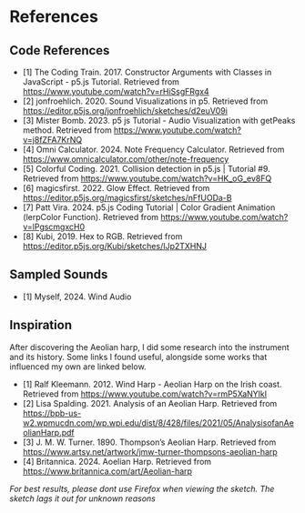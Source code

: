 # References
## Code References
- [1] The Coding Train. 2017. Constructor Arguments with Classes in JavaScript - p5.js Tutorial. Retrieved from https://www.youtube.com/watch?v=rHiSsgFRgx4 
- [2] jonfroehlich. 2020. Sound Visualizations in p5. Retrieved from https://editor.p5js.org/jonfroehlich/sketches/d2euV09i 
- [3] Mister Bomb. 2023. p5 js Tutorial - Audio Visualization with getPeaks method. Retrieved from https://www.youtube.com/watch?v=j8fZFA7KrNQ
- [4] Omni Calculator. 2024. Note Frequency Calculator. Retrieved from https://www.omnicalculator.com/other/note-frequency 
- [5] Colorful Coding. 2021.  Collision detection in p5.js | Tutorial #9. Retrieved from https://www.youtube.com/watch?v=HK_oG_ev8FQ
- [6] magicsfirst. 2022. Glow Effect. Retrieved from https://editor.p5js.org/magicsfirst/sketches/nFfUODa-B 
- [7] Patt Vira. 2024. p5.js Coding Tutorial | Color Gradient Animation (lerpColor Function). Retrieved from https://www.youtube.com/watch?v=lPgscmgxcH0 
- [8] Kubi, 2019. Hex to RGB. Retrieved from https://editor.p5js.org/Kubi/sketches/IJp2TXHNJ

## Sampled Sounds
- [1] Myself, 2024. Wind Audio

## Inspiration
After discovering the Aeolian harp, I did some research into the instrument and its history. Some links I found useful, alongside some works that influenced my own are linked below. 
- [1] Ralf Kleemann. 2012. Wind Harp - Aeolian Harp on the Irish coast. Retrieved from https://www.youtube.com/watch?v=rmP5XaNYlkI
- [2] Lisa Spalding. 2021. Analysis of an Aeolian Harp. Retrieved from https://bpb-us-w2.wpmucdn.com/wp.wpi.edu/dist/8/428/files/2021/05/AnalysisofanAeolianHarp.pdf
- [3] J. M. W. Turner. 1890. Thompson’s Aeolian Harp. Retrieved from https://www.artsy.net/artwork/jmw-turner-thompsons-aeolian-harp
- [4] Britannica. 2024. Aoelian Harp. Retrieved from https://www.britannica.com/art/Aeolian-harp 

*For best results, please dont use Firefox when viewing the sketch. The sketch lags it out for unknown reasons* 